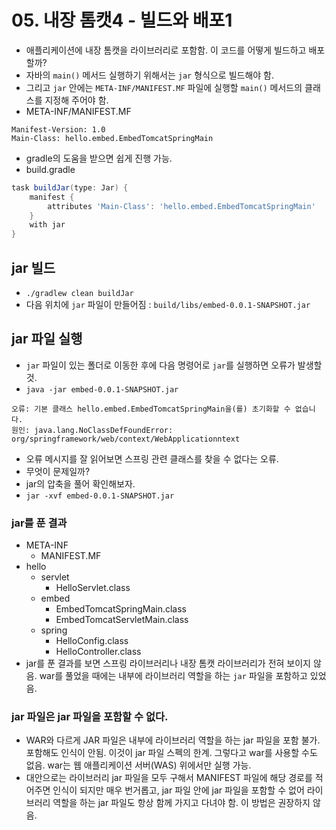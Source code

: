 # 05. 내장 톰캣4 - 빌드와 배포1
- 애플리케이션에 내장 톰캣을 라이브러리로 포함함. 이 코드를 어떻게 빌드하고 배포할까?
- 자바의 `main()` 메서드 실행하기 위해서는 `jar` 형식으로 빌드해야 함.
- 그리고 `jar` 안에는 `META-INF/MANIFEST.MF` 파일에 실행할 `main()` 메서드의 클래스를 지정해 주어야 함.
- META-INF/MANIFEST.MF
```text
Manifest-Version: 1.0
Main-Class: hello.embed.EmbedTomcatSpringMain
```
- gradle의 도움을 받으면 쉽게 진행 가능.
- build.gradle
```groovy
task buildJar(type: Jar) {
    manifest {
        attributes 'Main-Class': 'hello.embed.EmbedTomcatSpringMain'
    }
    with jar
}
```

## jar 빌드
- `./gradlew clean buildJar`
- 다음 위치에 `jar` 파일이 만들어짐 : `build/libs/embed-0.0.1-SNAPSHOT.jar`

## jar 파일 실행
- `jar` 파일이 있는 폴더로 이동한 후에 다음 명령어로 `jar`를 실행하면 오류가 발생할 것.
- `java -jar embed-0.0.1-SNAPSHOT.jar`
```text
오류: 기본 클래스 hello.embed.EmbedTomcatSpringMain을(를) 초기화할 수 없습니다.
원인: java.lang.NoClassDefFoundError: org/springframework/web/context/WebApplicationntext
```
- 오류 메시지를 잘 읽어보면 스프링 관련 클래스를 찾을 수 없다는 오류.
- 무엇이 문제일까?
- jar의 압축을 풀어 확인해보자.
- `jar -xvf embed-0.0.1-SNAPSHOT.jar`

### jar를 푼 결과
- META-INF
  - MANIFEST.MF
- hello
  - servlet
    - HelloServlet.class
  - embed
    - EmbedTomcatSpringMain.class
    - EmbedTomcatServletMain.class
  - spring
    - HelloConfig.class
    - HelloController.class
- jar를 푼 결과를 보면 스프링 라이브러리나 내장 톰캣 라이브러리가 전혀 보이지 않음. war를 풀었을 때에는 내부에 라이브러리 역할을 하는
`jar` 파일을 포함하고 있었음.

### jar 파일은 jar 파일을 포함할 수 없다.
- WAR와 다르게 JAR 파일은 내부에 라이브러리 역할을 하는 jar 파일을 포함 불가. 포함해도 인식이 안됨. 이것이 jar 파일 스펙의 한계.
그렇다고 war를 사용할 수도 없음. war는 웹 애플리케이션 서버(WAS) 위에서만 실행 가능.
- 대안으로는 라이브러리 jar 파일을 모두 구해서 MANIFEST 파일에 해당 경로를 적어주면 인식이 되지만 매우 번거롭고, jar 파일 안에 
jar 파일을 포함할 수 없어 라이브러리 역할을 하는 jar 파일도 항상 함께 가지고 다녀야 함. 이 방법은 권장하지 않음.
